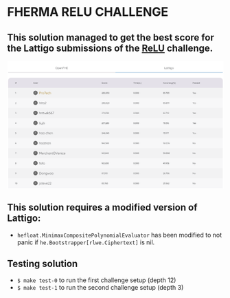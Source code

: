 # FHERMA RELU CHALLENGE

## This solution managed to get the best score for the Lattigo submissions of the [ReLU](https://fherma.io/challenges/6542c282100761da3b545c3e/overview) challenge.

<p align="center">
	<img src="results.png" />
</p>

## This solution requires a modified version of Lattigo:
- `hefloat.MinimaxCompositePolynomialEvaluator` has been modified to not panic if `he.Bootstrapper[rlwe.Ciphertext]` is nil.

## Testing solution

- `$ make test-0` to run the first challenge setup (depth 12)
- `$ make test-1` to run the second challenge setup (depth 3)
